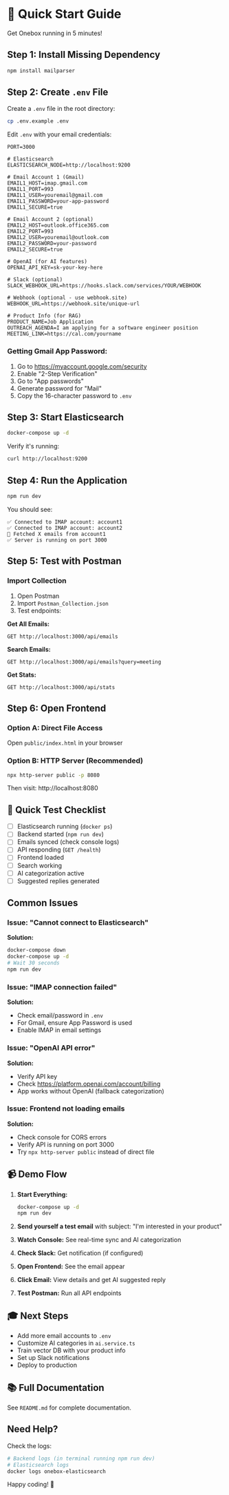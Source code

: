 # 🚀 Quick Start Guide

Get Onebox running in 5 minutes!

## Step 1: Install Missing Dependency

```bash
npm install mailparser
```

## Step 2: Create `.env` File

Create a `.env` file in the root directory:

```bash
cp .env.example .env
```

Edit `.env` with your email credentials:

```env
PORT=3000

# Elasticsearch
ELASTICSEARCH_NODE=http://localhost:9200

# Email Account 1 (Gmail)
EMAIL1_HOST=imap.gmail.com
EMAIL1_PORT=993
EMAIL1_USER=youremail@gmail.com
EMAIL1_PASSWORD=your-app-password
EMAIL1_SECURE=true

# Email Account 2 (optional)
EMAIL2_HOST=outlook.office365.com
EMAIL2_PORT=993
EMAIL2_USER=youremail@outlook.com
EMAIL2_PASSWORD=your-password
EMAIL2_SECURE=true

# OpenAI (for AI features)
OPENAI_API_KEY=sk-your-key-here

# Slack (optional)
SLACK_WEBHOOK_URL=https://hooks.slack.com/services/YOUR/WEBHOOK

# Webhook (optional - use webhook.site)
WEBHOOK_URL=https://webhook.site/unique-url

# Product Info (for RAG)
PRODUCT_NAME=Job Application
OUTREACH_AGENDA=I am applying for a software engineer position
MEETING_LINK=https://cal.com/yourname
```

### Getting Gmail App Password:

1. Go to https://myaccount.google.com/security
2. Enable "2-Step Verification"
3. Go to "App passwords"
4. Generate password for "Mail"
5. Copy the 16-character password to `.env`

## Step 3: Start Elasticsearch

```bash
docker-compose up -d
```

Verify it's running:
```bash
curl http://localhost:9200
```

## Step 4: Run the Application

```bash
npm run dev
```

You should see:
```
✅ Connected to IMAP account: account1
✅ Connected to IMAP account: account2
📧 Fetched X emails from account1
✅ Server is running on port 3000
```

## Step 5: Test with Postman

### Import Collection
1. Open Postman
2. Import `Postman_Collection.json`
3. Test endpoints:

**Get All Emails:**
```
GET http://localhost:3000/api/emails
```

**Search Emails:**
```
GET http://localhost:3000/api/emails?query=meeting
```

**Get Stats:**
```
GET http://localhost:3000/api/stats
```

## Step 6: Open Frontend

### Option A: Direct File Access
Open `public/index.html` in your browser

### Option B: HTTP Server (Recommended)
```bash
npx http-server public -p 8080
```

Then visit: http://localhost:8080

## 🎯 Quick Test Checklist

- [ ] Elasticsearch running (`docker ps`)
- [ ] Backend started (`npm run dev`)
- [ ] Emails synced (check console logs)
- [ ] API responding (`GET /health`)
- [ ] Frontend loaded
- [ ] Search working
- [ ] AI categorization active
- [ ] Suggested replies generated

## Common Issues

### Issue: "Cannot connect to Elasticsearch"
**Solution:** 
```bash
docker-compose down
docker-compose up -d
# Wait 30 seconds
npm run dev
```

### Issue: "IMAP connection failed"
**Solution:**
- Check email/password in `.env`
- For Gmail, ensure App Password is used
- Enable IMAP in email settings

### Issue: "OpenAI API error"
**Solution:**
- Verify API key
- Check https://platform.openai.com/account/billing
- App works without OpenAI (fallback categorization)

### Issue: Frontend not loading emails
**Solution:**
- Check console for CORS errors
- Verify API is running on port 3000
- Try `npx http-server public` instead of direct file

## 📹 Demo Flow

1. **Start Everything:**
   ```bash
   docker-compose up -d
   npm run dev
   ```

2. **Send yourself a test email** with subject: "I'm interested in your product"

3. **Watch Console:** See real-time sync and AI categorization

4. **Check Slack:** Get notification (if configured)

5. **Open Frontend:** See the email appear

6. **Click Email:** View details and get AI suggested reply

7. **Test Postman:** Run all API endpoints

## 🎓 Next Steps

- Add more email accounts to `.env`
- Customize AI categories in `ai.service.ts`
- Train vector DB with your product info
- Set up Slack notifications
- Deploy to production

## 📚 Full Documentation

See `README.md` for complete documentation.

## Need Help?

Check the logs:
```bash
# Backend logs (in terminal running npm run dev)
# Elasticsearch logs
docker logs onebox-elasticsearch
```

Happy coding! 🚀